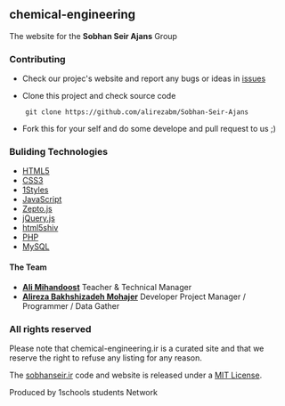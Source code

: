 ## chemical-engineering
The website for the **Sobhan Seir Ajans** Group


### Contributing

* Check our projec's website and report any bugs or ideas in [issues](https://github.com/alirezabm/Sobhan-Seir-Ajans/issues)

* Clone this project and check source code
```
    git clone https://github.com/alirezabm/Sobhan-Seir-Ajans
```

* Fork this for your self and do some develope and pull request to us ;)


### Buliding Technologies
* [HTML5](http://ali.md/wiki/html5)
* [CSS3](http://ali.md/css3ref)
* [1Styles](http://ali.md/1styles)
* [JavaScript](http://ali.md/wiki/javascript)
* [Zepto.js](http://ali.md/zepto.js)
* [jQuery.js](http://ali.md/jquery.js)
* [html5shiv](http://ali.md/html5shiv)
* [PHP](http://ali.md/php/)
* [MySQL](http://ali.md/wiki/mysql)


#### The Team
* [**Ali Mihandoost**](http://github.com/Alimd) Teacher & Technical Manager
* [**Alireza Bakhshizadeh Mohajer**](https://github.com/alirezabm) Developer Project Manager / Programmer / Data Gather

### All rights reserved ###
Please note that chemical-engineering.ir is a curated site and that we reserve the right to refuse any listing for any reason.

The [sobhanseir.ir](http://sobhanseirg.ir) code and website is released under a [MIT License](http://opensource.org/licenses/MIT).


Produced by 1schools students Network